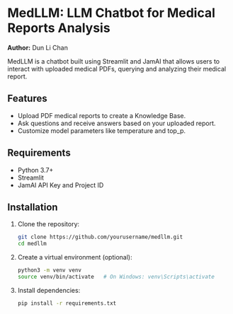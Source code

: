 # MedLLM: LLM Chatbot for Medical Reports Analysis 

**Author:** Dun Li Chan

MedLLM is a chatbot built using Streamlit and JamAI that allows users to interact with uploaded medical PDFs, querying and analyzing their medical report.

## Features
- Upload PDF medical reports to create a Knowledge Base.
- Ask questions and receive answers based on your uploaded report.
- Customize model parameters like temperature and top_p.

## Requirements
- Python 3.7+
- Streamlit
- JamAI API Key and Project ID

## Installation

1. Clone the repository:
   ```bash
   git clone https://github.com/yourusername/medllm.git
   cd medllm

2. Create a virtual environment (optional):
    ```bash
    python3 -m venv venv
    source venv/bin/activate   # On Windows: venv\Scripts\activate
3. Install dependencies:
    ```bash
    pip install -r requirements.txt